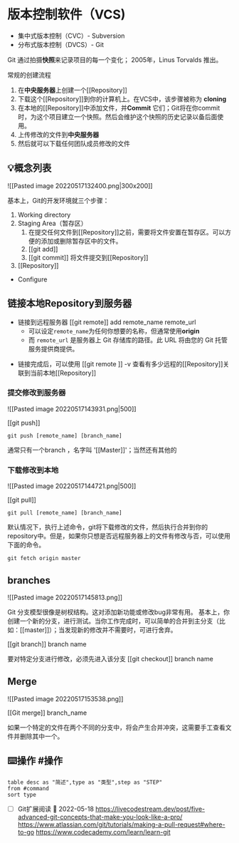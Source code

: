 
# 版本控制软件（VCS)
- 集中式版本控制（CVC）- Subversion
- 分布式版本控制（DVCS）- Git


Git 通过拍摄**快照**来记录项目的每一个变化；
2005年，Linus Torvalds 推出。

常规的创建流程
1. 在**中央服务器**上创建一个[[Repository]]
2. 下载这个[[Repository]]到你的计算机上。在VCS中，该步骤被称为 **cloning**
3. 在本地的[[Repository]]中添加文件，并**Commit** 它们；Git将在你commit时，为这个项目建立一个快照。然后会维护这个快照的历史记录以备后面使用。
4. 上传修改的文件到**中央服务器**
5. 然后就可以下载任何团队成员修改的文件






## 💡概念列表 


![[Pasted image 20220517132400.png|300x200]]


基本上，Git的开发环境就三个步骤：
1. Working directory
2. Staging Area（暂存区）
	1. 在提交任何文件到[[Repository]]之前，需要将文件安置在暂存区。可以方便的添加或删除暂存区中的文件。
	2. [[git add]]
	3. [[git commit]] 将文件提交到[[Repository]]
3. [[Repository]]



* Configure


## 链接本地Repository到服务器

- 链接到远程服务器 [[git remote]] add remote_name remote_url
	- 可以设定`remote_name`为任何你想要的名称，但通常使用**origin**
	- 而 `remote_url` 是服务器上 Git 存储库的路径。此 URL 将由您的 Git 托管服务提供商提供。
* 链接完成后，可以使用 [[git remote ]] -v 查看有多少远程的[[Repository]]关联到当前本地[[Repository]]

### 提交修改到服务器
![[Pasted image 20220517143931.png|500]]


[[git push]]

```text
git push [remote_name] [branch_name]
```

通常只有一个branch ，名字叫 '[[Master]]'；当然还有其他的


### 下载修改到本地

![[Pasted image 20220517144721.png|500]]


[[git pull]]

```text
git pull [remote_name] [branch_name]
```

默认情况下，执行上述命令，git将下载修改的文件，然后执行合并到你的repository中。但是，如果你只想是否远程服务器上的文件有修改与否，可以使用下面的命令。
```text
git fetch origin master
```



## branches
![[Pasted image 20220517145813.png]]


Git 分支模型很像是树杈结构。这对添加新功能或修改bug非常有用。
基本上，你创建一个新的分支，进行测试。当你工作完成时，可以简单的合并到主分支（比如：[[master]]）；当发现新的修改并不需要时，可进行舍弃。

[[git branch]] branch name

要对特定分支进行修改，必须先进入该分支
[[git checkout]] branch name



## Merge

![[Pasted image 20220517153538.png]]



[[Git merge]] branch_name

如果一个特定的文件在两个不同的分支中，将会产生合并冲突，这需要手工查看文件并删除其中一个。



## ⌨️操作 #操作

```dataview
table desc as "简述",type as "类型",step as "STEP"
from #command 
sort type
```



- [ ] Git扩展阅读 📅 2022-05-18
https://livecodestream.dev/post/five-advanced-git-concepts-that-make-you-look-like-a-pro/ 
https://www.atlassian.com/git/tutorials/making-a-pull-request#where-to-go
https://www.codecademy.com/learn/learn-git